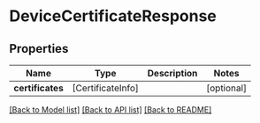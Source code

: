 # DeviceCertificateResponse

## Properties
Name | Type | Description | Notes
------------ | ------------- | ------------- | -------------
**certificates** | [CertificateInfo] |  | [optional] 

[[Back to Model list]](../README.md#documentation-for-models) [[Back to API list]](../README.md#documentation-for-api-endpoints) [[Back to README]](../README.md)


